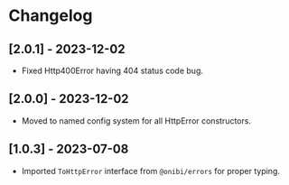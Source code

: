 # Changelog

## [2.0.1] - 2023-12-02
- Fixed Http400Error having 404 status code bug.

## [2.0.0] - 2023-12-02
- Moved to named config system for all HttpError constructors.

## [1.0.3] - 2023-07-08
- Imported `ToHttpError` interface from `@onibi/errors` for proper typing.
